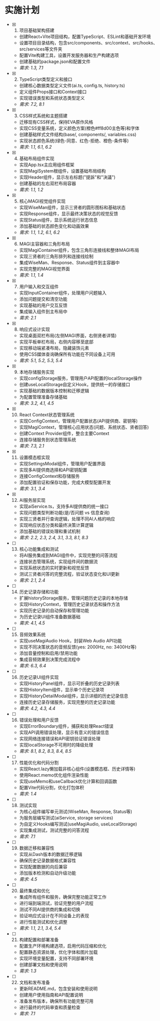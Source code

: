 # 实施计划

- [x] 1. 项目基础架构搭建
  - 创建React+Vite项目结构，配置TypeScript、ESLint和基础开发环境
  - 设置项目目录结构，包含src/components、src/context、src/hooks、src/services等文件夹
  - 配置Vite构建工具，设置开发服务器和生产构建选项
  - 创建基础的package.json和配置文件
  - _需求: 1.3, 7.1_

- [x] 2. TypeScript类型定义和接口
  - 创建核心数据类型定义文件(ai.ts, config.ts, history.ts)
  - 定义组件Props接口和Context接口
  - 实现错误类型和系统状态类型定义
  - _需求: 7.2, 8.1_

- [x] 3. CSS样式系统和主题搭建
  - 迁移现有CSS样式，保持EVA原作风格
  - 实现CSS变量系统，定义颜色方案(橙色#ff8d00主色等)和字体
  - 创建基础样式文件结构(base/, components/, variables.css)
  - 实现状态颜色系统(绿色-同意、红色-拒绝、橙色-条件等)
  - _需求: 1.1, 6.1, 6.2_

- [x] 4. 基础布局组件实现
  - 实现App.tsx主应用组件框架
  - 实现MagiSystem根组件，设置基础布局结构
  - 实现Header组件，显示左右标题("提訴"和"決議")
  - 创建基础的左右双栏布局容器
  - _需求: 1.1, 1.2_

- [x] 5. 核心MAGI视觉组件实现
  - 实现WiseMan组件，显示三贤者的圆形图标和基础状态
  - 实现Response组件，显示最终决策状态的视觉反馈
  - 实现Status组件，显示系统运行状态信息
  - 添加基础的状态颜色变化和动画效果
  - _需求: 1.1, 1.2, 6.1, 6.2_

- [x] 6. MAGI主容器和三角形布局
  - 实现MagiContainer组件，包含三角形连接线和整体MAGI布局
  - 实现三贤者的三角形排列和连接线绘制
  - 集成WiseMan、Response、Status组件到主容器中
  - 实现完整的MAGI视觉界面
  - _需求: 1.1, 1.4_

- [x] 7. 用户输入和交互组件
  - 实现InputContainer组件，处理用户问题输入
  - 添加问题提交和清空功能
  - 实现基础的用户交互反馈
  - 集成输入组件到主布局中
  - _需求: 2.1_

- [x] 8. 响应式设计实现
  - 实现桌面双栏布局(左侧MAGI界面，右侧贤者详情)
  - 实现平板单栏布局，右侧内容移至底部
  - 实现移动端紧凑布局，隐藏装饰元素
  - 使用CSS媒体查询确保所有功能在不同设备上可用
  - _需求: 5.1, 5.2, 5.3, 5.4_

- [x] 9. 本地存储服务实现
  - 实现configStorage服务，管理用户API配置的localStorage操作
  - 创建useLocalStorage自定义Hook，提供统一的存储接口
  - 实现基础的数据版本控制和迁移逻辑
  - 为配置管理准备存储基础 
  - _需求: 3.2, 4.1, 4.5_

- [x] 10. React Context状态管理系统
  - 实现ConfigContext，管理用户配置状态(API提供商、密钥等)
  - 实现MagiContext，管理核心应用状态(问题、系统状态、贤者回答)
  - 创建Context Provider组件，整合主要Context
  - 连接存储服务到状态管理系统
  - _需求: 7.3, 2.1_

- [x] 11. 设置模态框实现
  - 实现SettingsModal组件，管理用户配置界面
  - 实现多AI提供商选择和API密钥配置
  - 连接ConfigContext和存储服务
  - 添加配置验证和保存功能，完成大模型配置开发
  - _需求: 3.1, 3.4_

- [x] 12. AI服务层实现
  - 实现aiService.ts，支持多AI提供商的统一接口
  - 实现问题类型判断功能(是/否问题 vs 信息查询)
  - 实现三贤者并行查询逻辑，处理不同AI人格的响应
  - 实现响应状态分类和最终决策计算逻辑
  - 添加基础的错误处理和重试机制
  - _需求: 2.2, 2.3, 2.4, 3.1, 3.3, 8.1, 8.3_

- [ ] 13. 核心功能集成和测试
  - 将AI服务集成到MAGI组件中，实现完整的问答流程
  - 连接状态管理系统，实现组件间的数据流
  - 实现系统状态的实时更新和视觉反馈
  - 测试三贤者问答的完整流程，验证状态变化和UI更新
  - _需求: 2.1, 2.4_

- [ ] 14. 历史记录存储和功能
  - 扩展historyStorage服务，管理问题历史记录的本地存储
  - 实现HistoryContext，管理历史记录状态和操作方法
  - 实现历史记录的自动保存和管理功能
  - 为历史记录UI组件准备数据基础
  - _需求: 4.1, 4.5_

- [ ] 15. 音频效果系统
  - 实现useMagiAudio Hook，封装Web Audio API功能
  - 实现不同决策状态的音频反馈(yes: 2000Hz, no: 3400Hz等)
  - 添加音量控制和启用/禁用功能
  - 集成音频效果到决策完成流程中
  - _需求: 6.3, 6.4_

- [ ] 16. 历史记录UI组件实现
  - 实现HistoryPanel组件，显示可折叠的历史记录列表
  - 实现HistoryItem组件，显示单个历史记录项
  - 实现HistoryDetailModal组件，显示详细的历史记录信息
  - 连接历史记录存储服务，实现完整的历史记录功能
  - _需求: 4.2, 4.3, 4.4_

- [ ] 16. 错误处理和用户反馈
  - 实现ErrorBoundary组件，捕获和处理React错误
  - 实现API调用错误处理，显示有意义的错误信息
  - 实现网络连接错误和API密钥验证错误处理
  - 实现localStorage不可用时的降级处理
  - _需求: 8.1, 8.2, 8.3, 8.4, 8.5_

- [ ] 17. 性能优化和代码分割
  - 实现React.lazy懒加载非核心组件(设置模态框、历史详情等)
  - 使用React.memo优化组件渲染性能
  - 实现useMemo和useCallback优化计算和回调函数
  - 配置Vite代码分割，优化打包体积
  - _需求: 1.4_

- [ ] 18. 测试实现
  - 为核心组件编写单元测试(WiseMan, Response, Status等)
  - 为服务层编写测试(aiService, storage services)
  - 为自定义Hooks编写测试(useMagiAudio, useLocalStorage)
  - 实现集成测试，测试完整的问答流程
  - _需求: 7.1_

- [ ] 19. 数据迁移和兼容性
  - 实现从Dash版本的数据迁移逻辑
  - 确保历史记录数据格式兼容性
  - 实现配置数据的向后兼容
  - 添加版本检测和自动升级功能
  - _需求: 4.5_

- [ ] 20. 最终集成和优化
  - 集成所有组件和服务，确保完整功能正常工作
  - 进行端到端测试，验证完整的用户流程
  - 测试不同AI提供商的集成和切换
  - 验证响应式设计在不同设备上的表现
  - 进行性能测试和优化调整
  - _需求: 1.1, 2.1, 3.4, 5.4_

- [ ] 21. 构建配置和部署准备
  - 配置生产环境构建选项，启用代码压缩和优化
  - 配置静态资源处理，优化字体和图片加载
  - 实现环境变量配置，支持不同部署环境
  - 创建部署文档和使用说明
  - _需求: 1.3_

- [ ] 22. 文档和发布准备
  - 更新README.md，包含安装和使用说明
  - 创建用户使用指南和API配置说明
  - 准备发布版本，确保所有功能完整可用
  - 进行最终的代码审查和质量检查
  - _需求: 7.1_